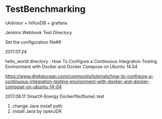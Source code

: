 # TestBenchmarking

cAdvisor + InfluxDB + grafana

Jenkins Webhook Test Directory

Set the configuration file#6

2017.07.24


hello_world directory
: How To Configure a Continuous Integration Testing Environment with Docker and Docker Compose on Ubuntu 14.04

https://www.digitalocean.com/community/tutorials/how-to-configure-a-continuous-integration-testing-environment-with-docker-and-docker-compose-on-ubuntu-14-04

2017.08.17
SmartX-Energy Dockerfile(flume) test
1. change Java install path
2. install Java by openJDK

